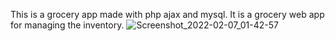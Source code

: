 This is a grocery app made with php ajax and mysql. It is a grocery web app for managing the inventory.
![Screenshot_2022-02-07_01-42-57](https://user-images.githubusercontent.com/44053184/152704639-27129b01-96de-43bb-8951-c4e994ea2dde.png)
